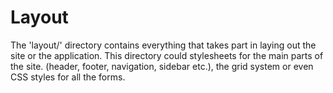 # Layout

The 'layout/' directory contains everything that takes part in laying out the site or the application. This directory could stylesheets for the main parts of the site. (header, footer, navigation, sidebar etc.), the grid system or even CSS styles for all the forms.